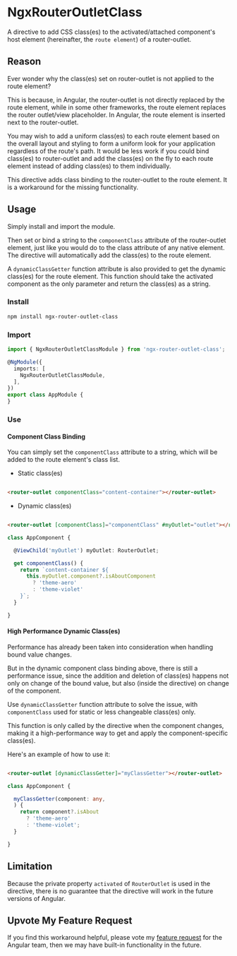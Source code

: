 # NgxRouterOutletClass

A directive to add CSS class(es) to the activated/attached component's host element (hereinafter, the `route element`)
of a router-outlet.

## Reason

Ever wonder why the class(es) set on router-outlet is not applied to the route element?

This is because, in Angular, the router-outlet is not directly replaced by the route element, while in some other
frameworks, the route element replaces the router outlet/view placeholder. In Angular, the route element is inserted
next to the router-outlet.

You may wish to add a uniform class(es) to each route element based on the overall layout and styling to form a uniform
look for your application regardless of the route's path. It would be less work if you could bind class(es) to
router-outlet and add the class(es) on the fly to each route element instead of adding class(es) to them individually.

This directive adds class binding to the router-outlet to the route element. It is a workaround for the missing
functionality.

## Usage

Simply install and import the module.

Then set or bind a string to the `componentClass` attribute of the router-outlet element, just like you would do to the
class attribute of any native element. The directive will automatically add the class(es) to the route element.

A `dynamicClassGetter` function attribute is also provided to get the dynamic class(es) for the route element. This
function should take the activated component as the only parameter and return the class(es) as a string.

### Install

```bash
npm install ngx-router-outlet-class
```

### Import

```typescript
import { NgxRouterOutletClassModule } from 'ngx-router-outlet-class';

@NgModule({
  imports: [
    NgxRouterOutletClassModule,
  ],
})
export class AppModule {
}
```

### Use

#### Component Class Binding

You can simply set the `componentClass` attribute to a string, which will be added to the route element's class list.

* Static class(es)

```html

<router-outlet componentClass="content-container"></router-outlet>
```

* Dynamic class(es)

```html

<router-outlet [componentClass]="componentClass" #myOutlet="outlet"></router-outlet>
```

```typescript
class AppComponent {

  @ViewChild('myOutlet') myOutlet: RouterOutlet;

  get componentClass() {
    return `content-container ${
      this.myOutlet.component?.isAboutComponent
        ? 'theme-aero'
        : 'theme-violet'
    }`;
  }

}
```

#### High Performance Dynamic Class(es)

Performance has already been taken into consideration when handling bound value changes.

But in the dynamic component class binding above, there is still a performance issue, since the addition and deletion
of class(es) happens not only on change of the bound value, but also (inside the directive) on change of the component.

Use `dynamicClassGetter` function attribute to solve the issue, with `componentClass` used for static or less changeable
class(es) only.

This function is only called by the directive when the component changes, making it a high-performance way to get and
apply the component-specific class(es).

Here's an example of how to use it:

```html

<router-outlet [dynamicClassGetter]="myClassGetter"></router-outlet>
```

```typescript
class AppComponent {

  myClassGetter(component: any,
  ) {
    return component?.isAbout
      ? 'theme-aero'
      : 'theme-violet';
  }

}
```

## Limitation

Because the private property `activated` of `RouterOutlet` is used in the directive, there is no guarantee that the
directive will work in the future versions of Angular.

## Upvote My Feature Request

If you find this workaround helpful, please vote my [feature request](https://github.com/angular/angular/issues/49483)
for the Angular team, then we may have built-in functionality in the future.
